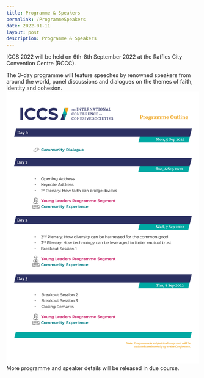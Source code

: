 ```yaml
---
title: Programme & Speakers
permalink: /ProgrammeSpeakers
date: 2022-01-11
layout: post
description: Programme & Speakers
---
```

ICCS 2022 will be held on 6th-8th September 2022 at the Raffles City Convention Centre (RCCC).  

The 3-day programme will feature speeches by renowned speakers from around the world, panel discussions and dialogues on the themes of faith, identity and cohesion.
![](/images/ICCS%20Programme%20Outline.png)
More programme and speaker details will be released in due course.